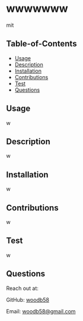 

# wwwwwww
mit

## Table-of-Contents
* [Usage](#usage)
* [Description](#description)
* [Installation](#installation)
* [Contributions](#contributions)
* [Test](#test)
* [Questions](#questions)

## Usage 
w

## Description
w

## Installation
w
 
## Contributions
w

## Test 
w


## Questions

Reach out at:

 GitHub: [woodb58](https://github.com/woodb58)

 Email: woodb58@gmail.com    

    